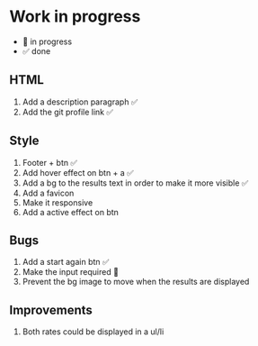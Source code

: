 # Work in progress

- 🚀  in progress
- ✅  done

## HTML  

1. Add a description paragraph ✅  
2. Add the git profile link ✅  

## Style  

1. Footer + btn ✅  
2. Add hover effect on btn + a ✅  
3. Add a bg to the results text in order to make it more visible ✅  
4. Add a favicon  
5. Make it responsive  
6. Add a active effect on btn  

## Bugs  

1. Add a start again btn ✅  
2. Make the input required 🚀  
3. Prevent the bg image to move when the results are displayed  

## Improvements  

1. Both rates could be displayed in a ul/li  
